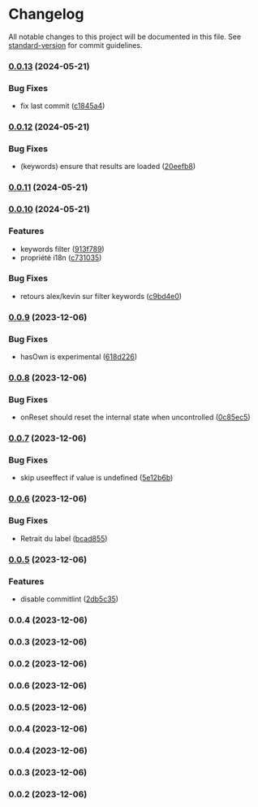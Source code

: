 # Changelog

All notable changes to this project will be documented in this file. See [standard-version](https://github.com/conventional-changelog/standard-version) for commit guidelines.

### [0.0.13](https://github.com/9troisquarts/inline-filters/compare/v0.0.12...v0.0.13) (2024-05-21)


### Bug Fixes

* fix last commit ([c1845a4](https://github.com/9troisquarts/inline-filters/commit/c1845a48cd7e38893ccb68285d1b9e8c06aa118e))

### [0.0.12](https://github.com/9troisquarts/inline-filters/compare/v0.0.11...v0.0.12) (2024-05-21)


### Bug Fixes

* (keywords) ensure that results are loaded ([20eefb8](https://github.com/9troisquarts/inline-filters/commit/20eefb84c8698b35741258ffcd5a157bc27d29a8))

### [0.0.11](https://github.com/9troisquarts/inline-filters/compare/v0.0.10...v0.0.11) (2024-05-21)

### [0.0.10](https://github.com/9troisquarts/inline-filters/compare/v0.0.9...v0.0.10) (2024-05-21)


### Features

* keywords filter ([913f789](https://github.com/9troisquarts/inline-filters/commit/913f789e631879d4ecb8afbca9dd829083d1e9c8))
* propriété i18n ([c731035](https://github.com/9troisquarts/inline-filters/commit/c7310359f4e2e2cb4516a746af085421b3f15894))


### Bug Fixes

* retours alex/kevin sur filter keywords ([c9bd4e0](https://github.com/9troisquarts/inline-filters/commit/c9bd4e08de88a0c3d2e095e762fab49a444eb2f5))

### [0.0.9](https://github.com/9troisquarts/inline-filters/compare/v0.0.8...v0.0.9) (2023-12-06)


### Bug Fixes

* hasOwn is experimental ([618d226](https://github.com/9troisquarts/inline-filters/commit/618d2267211f3b3bd12ca912200176ef77a50c7d))

### [0.0.8](https://github.com/9troisquarts/inline-filters/compare/v0.0.7...v0.0.8) (2023-12-06)


### Bug Fixes

* onReset should reset the internal state when uncontrolled ([0c85ec5](https://github.com/9troisquarts/inline-filters/commit/0c85ec5c34d909df537b93207c94850771cac66e))

### [0.0.7](https://github.com/9troisquarts/inline-filters/compare/v0.0.6...v0.0.7) (2023-12-06)


### Bug Fixes

* skip useeffect if value is undefined ([5e12b6b](https://github.com/9troisquarts/inline-filters/commit/5e12b6b5153df6376bb3d5ff7d119a6753d983a0))

### [0.0.6](https://github.com/9troisquarts/inline-filters/compare/v0.0.5...v0.0.6) (2023-12-06)


### Bug Fixes

* Retrait du label ([bcad855](https://github.com/9troisquarts/inline-filters/commit/bcad855a0c62f50f04d21e76f0ff94274f3c38a3))

### [0.0.5](https://github.com/9troisquarts/inline-filters/compare/v0.0.4...v0.0.5) (2023-12-06)


### Features

* disable commitlint ([2db5c35](https://github.com/9troisquarts/inline-filters/commit/2db5c35ec0a7ff7ddabc73e6577cc2410e624dfb))

### 0.0.4 (2023-12-06)

### 0.0.3 (2023-12-06)

### 0.0.2 (2023-12-06)

### 0.0.6 (2023-12-06)

### 0.0.5 (2023-12-06)

### 0.0.4 (2023-12-06)

### 0.0.4 (2023-12-06)

### 0.0.3 (2023-12-06)

### 0.0.2 (2023-12-06)
